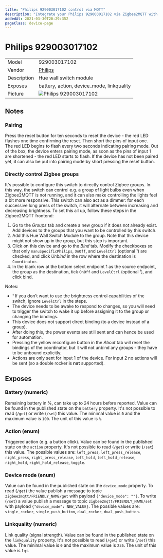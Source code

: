 ```yaml
---
title: "Philips 929003017102 control via MQTT"
description: "Integrate your Philips 929003017102 via Zigbee2MQTT with whatever smart home infrastructure you are using without the vendor's bridge or gateway."
addedAt: 2021-03-30T20:29:35Z
pageClass: device-page
---
```


<!-- !!!! -->
<!-- ATTENTION: This file is auto-generated through docgen! -->
<!-- You can only edit the "Notes"-Section between the two comment lines "Notes BEGIN" and "Notes END". -->
<!-- Do not use h1 or h2 heading within "## Notes"-Section. -->
<!-- !!!! -->

# Philips 929003017102

|     |     |
|-----|-----|
| Model | 929003017102  |
| Vendor  | [Philips](/supported-devices/#v=Philips)  |
| Description | Hue wall switch module |
| Exposes | battery, action, device_mode, linkquality |
| Picture | ![Philips 929003017102](https://www.zigbee2mqtt.io/images/devices/929003017102.png) |


<!-- Notes BEGIN: You can edit here. Add "## Notes" headline if not already present. -->
## Notes

### Pairing
Press the reset button for ten seconds to reset the device - the red LED flashes one time confirming the reset. Then short the pins of input one.  
The red LED begins to flash every two seconds indicating pairing mode.
Out of the box, the device enters pairing mode, as soon as the pins of input 1 are shortened - the red LED starts to flash.
If the device has not been paired yet, it can also be put into pairing mode by short pressing the reset button.

### Directly control Zigbee groups
It's possible to configure this switch to directly control Zigbee groups. In this way, the switch can control e.g. a group of light bulbs even when Zigbee2MQTT is not running, and it can also make controlling the lights feel a bit more responsive. This switch can also act as a dimmer: for each successive long press of the switch, it will alternate between increasing and decreasing brightness. To set this all up, follow these steps in the Zigbee2MQTT frontend:
1. Go to the *Groups* tab and create a new group if it does not already exist. Add devices to the groups that you want to be controlled by this switch.
1. Add this Hue Wall Switch Module to the group. Note that this device might not show up in the group, but this step is important.
1. Click on this device and go to the *Bind* tab. Modify the checkboxes so that only `manuSpecificPhilips`, `OnOff`, and `LevelCtrl` (optional ¹) are checked, and click *Unbind* in the row where the destination is `Coordinator`.
1. In the blank row at the bottom select endpoint 1 as the source endpoint, the group as the destination, tick `OnOff` and `LevelCtrl` (optional ¹), and click bind.

Notes:
- ¹ If you don't want to use the brightness control capabilities of the switch, ignore `LevelCtrl` in the steps.
- The device needs to be awake to respond to changes, so you will need to trigger the switch to wake it up before assigning it to the group or changing the bindings.
- This device does not support direct binding (to a device instead of a group).
- After doing this, the power events are still sent and can hence be used for automation.
- Pressing the yellow reconfigure button in the *About* tab will reset the bindings of the coordinator, but it will not unbind any groups - they have to be unbound explicitly.
- Actions are only sent for input 1 of the device. For input 2 no actions will be sent (so a double rocker is **not** supported).
<!-- Notes END: Do not edit below this line -->




## Exposes

### Battery (numeric)
Remaining battery in %, can take up to 24 hours before reported.
Value can be found in the published state on the `battery` property.
It's not possible to read (`/get`) or write (`/set`) this value.
The minimal value is `0` and the maximum value is `100`.
The unit of this value is `%`.

### Action (enum)
Triggered action (e.g. a button click).
Value can be found in the published state on the `action` property.
It's not possible to read (`/get`) or write (`/set`) this value.
The possible values are: `left_press`, `left_press_release`, `right_press`, `right_press_release`, `left_hold`, `left_hold_release`, `right_hold`, `right_hold_release`, `toggle`.

### Device mode (enum)
Value can be found in the published state on the `device_mode` property.
To read (`/get`) the value publish a message to topic `zigbee2mqtt/FRIENDLY_NAME/get` with payload `{"device_mode": ""}`.
To write (`/set`) a value publish a message to topic `zigbee2mqtt/FRIENDLY_NAME/set` with payload `{"device_mode": NEW_VALUE}`.
The possible values are: `single_rocker`, `single_push_button`, `dual_rocker`, `dual_push_button`.

### Linkquality (numeric)
Link quality (signal strength).
Value can be found in the published state on the `linkquality` property.
It's not possible to read (`/get`) or write (`/set`) this value.
The minimal value is `0` and the maximum value is `255`.
The unit of this value is `lqi`.

